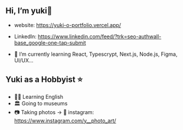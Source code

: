 ## Hi, I’m yuki👋 
- website: https://yuki-o-portfolio.vercel.app/
- LinkedIn: https://www.linkedin.com/feed/?trk=seo-authwall-base_google-one-tap-submit

- 🌱 I’m currently learning React, Typescrypt, Next.js, Node.js, Figma, UI/UX...

## Yuki as a Hobbyist ⭐️
- 🧑‍🎓 Learning English
- 🏛️ Going to museums
- 📷 Taking photos
  -> 📸 instagram: https://www.instagram.com/y__photo_art/   




<!---
yuki-o-tech/yuki-o-tech is a ✨ special ✨ repository because its `README.md` (this file) appears on your GitHub profile.
You can click the Preview link to take a look at your changes.
--->
